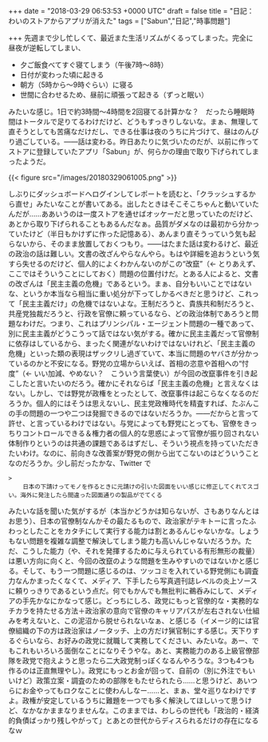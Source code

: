 
+++
date = "2018-03-29 06:53:53 +0000 UTC"
draft = false
title = "日記：わいのストアからアプリが消えた"
tags = ["Sabun","日記","時事問題"]

+++
先週まで少し忙しくて、最近また生活リズムがくるってしまった。完全に昼夜が逆転してしまい、

<ul>
<li>夕ご飯食べてすぐ寝てしまう（午後7時～8時）</li>
<li>日付が変わった頃に起きる</li>
<li>朝方（5時から～9時ぐらい）に寝る</li>
<li>世間に合わせるため、昼前に頑張って起きる（ずっと眠い）</li>
</ul>みたいな感じ。1日で約3時間～4時間を2回寝てる計算かな？　だったら睡眠時間はトータルで足りてるわけだけど、どうもすっきりしないな。まぁ、無理して直そうとしても苦痛なだけだし、できる仕事は夜のうちに片づけて、昼はのんびり過ごしている。――話は変わる。昨日あたりに気づいたのだが、以前に作ってストアに登録していたアプリ「Sabun」が、何らかの理由で取り下げられてしまったようだ。

{{< figure src="/images/20180329061005.png"  >}}

しぶりにダッシュボードへログインしてレポートを読むと、「クラッシュするから直せ」みたいなことが書いてある。出したときはそこそこちゃんと動いていたんだが……ああいうのは一度ストアを通せばオッケーだと思っていたのだけど、あとから取り下げられることもあるんだなぁ。品質がダメなのは最初から分かっていたけど（半日もかけずに作った記憶ある）、あんまり直そうっていう気も起らないから、そのまま放置しておくつもり。――はたまた話は変わるけど、最近の政治の話は難しい。文書の改ざんやらなんやら。もはや詳細を追おうという気すら失せるのだけど、個人的によくわかんないのがこの“改竄”（← とりあえず、ここではそういうことにしておく）問題の位置付けだ。とある人によると、文書の改ざんは「民主主義の危機」であるという。まぁ、自分もいいことではないな、というか本当なら相当に重い処分が下ってしかるべきだと思うけど、これって「民主主義だけ」の危機ではないよな。王制だろうと、貴族共和制だろうと、共産党独裁だろうと、行政を官僚に頼っているなら、どの政治体制であろうと問題なわけだ。つまり、これはプリンシパル・エージェント問題の一種であって、別に民主主義がどうこうって話ではない気がする。確かに民主主義だって官僚制に依存はしているから、まったく関連がないわけではないけれど、「民主主義の危機」といった類の表現はザックリし過ぎていて、本当に問題のヤバさが分かっているのかと不安になる。野党の立場からいえば、首相の恣意や首相への“忖度”（← いい加減、やめない？　こういう言葉使い）が今回の改竄事件を引き起こしたと言いたいのだろう。確かにそれならば「民主主義の危機」と言えなくはない。しかし、では野党が政権をとったとして、改竄事件は起こらなくなるのだろうか。個人的にはそうは思えないし、民主党政権時代を精査すれば、たぶんこの手の問題の一つや二つは発掘できるのではないだろうか。――だからと言って許せ、と言っているわけではない。与党によっても野党にとっても、官僚をきっちりコントロールできる＆権力者の個人的な思惑によって官僚が振り回されない体制作りというのは共通の課題であるはずだし、そういう視点を持っていただきたいわけ。なのに、前向きな改善案が野党の側から出てこないのはどういうことなのだろうか。少し前だったかな、Twitter で

    >
        日本の下請けってモノを作るときに元請けの引いた図面をいい感じに修正してくれてスゴい。海外に発注したら間違った図面通りの製品がでてくる

    
みたいな話を聞いた気がするが（本当かどうかは知らないが、さもありなんとはお思う）、日本の官僚制なんかその最たるもので、政治家がテキトーに言ったふわっとしたことをカタチにして実行する能力は割とあるんじゃないかな。しょうもない問題を複雑な調整で解決してしまう能力も高いんじゃないだろうか。ただ、こうした能力（や、それを発揮するために与えられている有形無形の裁量）は悪い方向に向くと、今回の改竄のような問題を生みやすいのではないかと感じる。そして、もう一つ問題に感じるのは、ツッコミを入れている野党側にも調査力なんかまったくなくて、メディア、下手したら写真週刊誌レベルの炎上ソースに頼りっきりであるという点だ。何でもかんでも無批判に鵜呑みにして、メディアの手先かなにかなって感じ。どっちにしろ、政党にもっと官僚的な・実務的なチカラを持たせる方法＋政治家の意向で官僚のキャリアパスが左右されない仕組みを考えないと、この泥沼から脱せられないなぁ、と感じる（イメージ的には官僚組織の下の方は政治家はノータッチ、上の方だけ猟官制にする感じ。天下りするぐらいなら、お好みの政党に就職して実務してください、みたいな。あー、でもこれもいろいろ面倒なことになりそうやな。あと、実務能力のある上級官僚部隊を政党で抱えようと思ったら二大政党制っぽくなるんやろうな。3つも4つも作るのは正直無理やし）。政党にもっとお金が回って、自前の（別に外注でもいいけど）政策立案・調査のための部隊をもたせられたら……と思うけど、あいつらにお金やってもロクなことに使わんしなー……と、まぁ、堂々巡りなわけですよ。政権が安定しているうちに難題を一つでも多く解決してほしいって思うけど、なかなかままなりませんな。このままでは、わしらの世代も「政治的・経済的負債ばっかり残しやがって」とあとの世代からディスられるだけの存在になるなｗ


